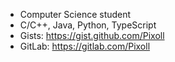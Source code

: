 - Computer Science student
- C/C++, Java, Python, TypeScript
- Gists: https://gist.github.com/Pixoll
- GitLab: https://gitlab.com/Pixoll
